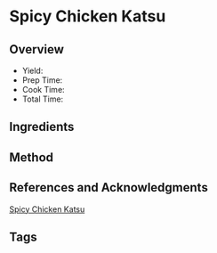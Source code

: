 # Spicy Chicken Katsu

## Overview

- Yield:
- Prep Time:
- Cook Time:
- Total Time:

## Ingredients


## Method



## References and Acknowledgments

[Spicy Chicken Katsu](https://www.reddit.com/r/GifRecipes/comments/dpm46x/spicy_chicken_katsu/)

## Tags


